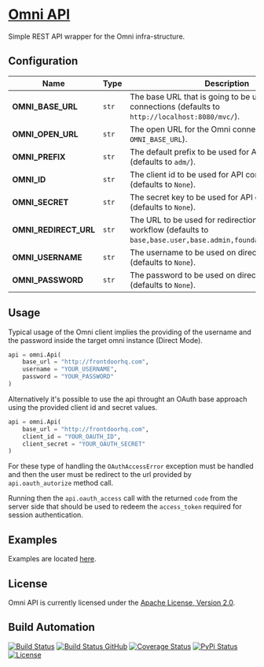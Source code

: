 # [Omni API](http://omni-api.hive.pt)

Simple REST API wrapper for the Omni infra-structure.

## Configuration

| Name                  | Type  | Description                                                                                                              |
| --------------------- | ----- | ------------------------------------------------------------------------------------------------------------------------ |
| **OMNI_BASE_URL**     | `str` | The base URL that is going to be used for API connections (defaults to `http://localhost:8080/mvc/`).                    |
| **OMNI_OPEN_URL**     | `str` | The open URL for the Omni connection (defaults to `OMNI_BASE_URL`).                                                      |
| **OMNI_PREFIX**       | `str` | The default prefix to be used for API requests (defaults to `adm/`).                                                     |
| **OMNI_ID**           | `str` | The client id to be used for API connections (defaults to `None`).                                                       |
| **OMNI_SECRET**       | `str` | The secret key to be used for API connections (defaults to `None`).                                                      |
| **OMNI_REDIRECT_URL** | `str` | The URL to be used for redirection OAuth based workflow (defaults to `base,base.user,base.admin,foundation.store.list`). |
| **OMNI_USERNAME**     | `str` | The username to be used on direct workflow (defaults to `None`).                                                         |
| **OMNI_PASSWORD**     | `str` | The password to be used on direct workflow (defaults to `None`).                                                         |

## Usage

Typical usage of the Omni client implies the providing of the username and the
password inside the target omni instance (Direct Mode).

```python
api = omni.Api(
    base_url = "http://frontdoorhq.com",
    username = "YOUR_USERNAME",
    password = "YOUR_PASSWORD"
)
```

Alternatively it's possible to use the api throught an OAuth base approach using
the provided client id and secret values.

```python
api = omni.Api(
    base_url = "http://frontdoorhq.com",
    client_id = "YOUR_OAUTH_ID",
    client_secret = "YOUR_OAUTH_SECRET"
)
```

For these type of handling the `OAuthAccessError` exception must be handled and then
the user must be redirect to the url provided by `api.oauth_autorize` method call.

Running then the `api.oauth_access` call with the returned `code` from the server side
that should be used to redeem the `access_token` required for session authentication.

## Examples

Examples are located [here](src/examples).

## License

Omni API is currently licensed under the [Apache License, Version 2.0](http://www.apache.org/licenses/).

## Build Automation

[![Build Status](https://app.travis-ci.com/hivesolutions/omni_api.svg?branch=master)](https://travis-ci.com/github/hivesolutions/omni_api)
[![Build Status GitHub](https://github.com/hivesolutions/omni_api/workflows/Main%20Workflow/badge.svg)](https://github.com/hivesolutions/omni_api/actions)
[![Coverage Status](https://coveralls.io/repos/hivesolutions/omni_api/badge.svg?branch=master)](https://coveralls.io/r/hivesolutions/omni_api?branch=master)
[![PyPi Status](https://img.shields.io/pypi/v/omni_api.svg)](https://pypi.python.org/pypi/omni_api)
[![License](https://img.shields.io/badge/license-Apache%202.0-blue.svg)](https://www.apache.org/licenses/)
